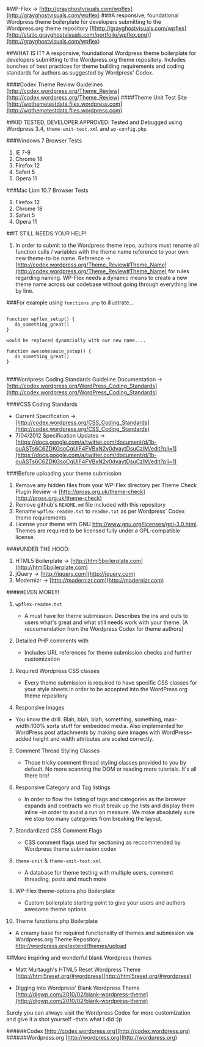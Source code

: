 #WP-Flex &rarr; [http://grayghostvisuals.com/wpflex](http://grayghostvisuals.com/wpflex)
###A responsive, foundational Wordpress theme boilerplate for developers submitting to the Wordpress.org theme repository
[![http://grayghostvisuals.com/wpflex](http://static.grayghostvisuals.com/portfolio/wpflex.png)](http://grayghostvisuals.com/wpflex)

##WHAT IS IT?
A responsive, foundational Wordpress theme boilerplate for developers submitting to the Wordpress.org theme repository. Includes bunches of best practices for theme building requirements and coding standards for authors as suggested by Wordpress' Codex.

####Codex Theme Review Guidelines
[http://codex.wordpress.org/Theme_Review](http://codex.wordpress.org/Theme_Review)
####Theme Unit Test Site
[http://wpthemetestdata.files.wordpress.com](http://wpthemetestdata.files.wordpress.com)

##KID TESTED, DEVELOPER APPROVED:
Tested and Debugged using Wordpress 3.4, <code>theme-unit-test.xml</code> and <code>wp-config.php</code>.

###Windows 7 Browser Tests
1. IE       7-9
2. Chrome  18
3. Firefox 12
4. Safari   5
5. Opera   11

###Mac Lion 10.7 Browser Tests
1. Firefox 12
2. Chrome  18
3. Safari   5
4. Opera   11

##IT STILL NEEDS YOUR HELP!
1. In order to submit to the Wordpress theme repo, authors must rename all function calls / variables with the theme name reference to your own new theme-to-be name. 
Reference &rarr; [http://codex.wordpress.org/Theme_Review#Theme_Name](http://codex.wordpress.org/Theme_Review#Theme_Name) for rules regarding naming. WP-Flex needs a dynamic means to create a new theme name across our codebase without going through everything line by line.

###For example
using <code>functions.php</code> to illustrate&hellip;
<pre>
<code>
function wpflex_setup() {
   do_something_great()
}

would be replaced dynamcially with our new name....

function awesomesauce_setup() {
   do_something_great()
}
</code>
</pre>

###Wordpress Coding Standards Guideline
Documentation &rarr; [http://codex.wordpress.org/WordPress_Coding_Standards](http://codex.wordpress.org/WordPress_Coding_Standards)

####CSS Coding Standards
* Current Specification &rarr; [http://codex.wordpress.org/CSS_Coding_Standards](http://codex.wordpress.org/CSS_Coding_Standards)
* 7/04/2012 Specification Updates &rarr; [https://docs.google.com/a/twitter.com/document/d/1b-ouASTs6C6ZDKGsoCgUIF4FVBxN2v0dvaytDsuCzlM/edit?pli=1](https://docs.google.com/a/twitter.com/document/d/1b-ouASTs6C6ZDKGsoCgUIF4FVBxN2v0dvaytDsuCzlM/edit?pli=1)

###!Before uploading your theme submission
1. Remove any hidden files from your WP-Flex directory per Theme Check Plugin Review &rarr; [http://pross.org.uk/theme-check](http://pross.org.uk/theme-check)
2. Remove github's <code>README.md</code> file included with this repository
3. Rename <code>wpflex-readme.txt</code> to <code>readme.txt</code> as per Wordpress' Codex theme requirements
4. License your theme with GNU http://www.gnu.org/licenses/gpl-3.0.html. Themes are required to be licensed fully under a GPL-compatible license.

####UNDER THE HOOD:
1. HTML5 Boilerplate &rarr; [http://html5boilerplate.com](http://html5boilerplate.com)
2. jQuery &rarr; [http://jquery.com](http://jquery.com)
3. Modernizr &rarr; [http://modernizr.com](http://modernizr.com)

#####EVEN MORE!!!
1. <code>wpflex-readme.txt</code>
   * A must have for theme submission. Describes the ins and outs
   to users what's great and what still needs work with your theme.
   (A reccomendation from the Wordpress Codex for theme authors)

2. Detailed PHP comments with 
   * Includes URL references for theme submission checks and further customization

3. Required Wordpress CSS classes
   * Every theme submission is required to have specific CSS classes for your style sheets in order to be accepted into the WordPress.org theme repository

4. Responsive Images
  * You know the drill. Blah, blah, blah, something, something, max-width:100% sorta stuff for embedded media.   Also implemented for WordPress post attachments by making sure images with WordPress–added height and width attributes are scaled correctly.

5. Comment Thread Styling Classes
   * Those tricky comment thread styling classes provided to you by default. No more scanning the DOM or reading more tutorials. It's all there bro!

6. Responsive Category and Tag listings
   * In order to flow the listing of tags and categories as the browser expands and contracts we must break up the lists and display them inline –in order to avoid a run on measure. We make absolutely sure we stop too many categories from breaking the layout.

7. Standardized CSS Comment Flags
   * CSS comment flags used for sectioning as reccommended by Wordpress theme submission codex

8. <code>theme-unit</code> &amp; <code>theme-unit-test.xml</code>
   * A database for theme testing with multiple users, comment threading, posts and much more

9. WP-Flex theme-options.php Boilerplate
   * Custom boilerplate starting point to give your users and authors awesome theme options

10. Theme functions.php Boilerplate
   * A creamy base for required functionality of themes and submission via Wordpress.org Theme Repository. http://wordpress.org/extend/themes/upload


##More inspiring and wonderful blank Wordpress themes

* Matt Murtaugh's HTML5 Reset Wordpress Theme
   [http://html5reset.org/#wordpress](http://html5reset.org/#wordpress)

* Digging Into Wordpress' Blank Wordpress Theme
   [http://digwp.com/2010/02/blank-wordpress-theme](http://digwp.com/2010/02/blank-wordpress-theme)


Surely you can always visit the Wordpress Codex for more customization and give it a shot yourself
-thats what I did :)p

######Codex
[http://codex.wordpress.org](http://codex.wordpress.org)
######Wordpress.org
[http://wordpress.org](http://wordpress.org)